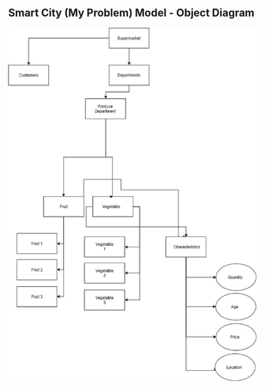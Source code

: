 ## Smart City (My Problem) Model - Object Diagram

![My example Object Diagram](../images/SupermarketObjectDiagramFinal.jpg)

